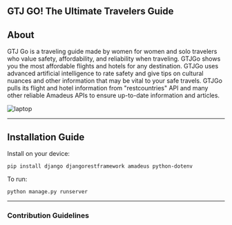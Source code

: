 <h>**GTJ GO! The Ultimate Travelers Guide**</h>
---
<h2>About</h2>
<p>GTJ Go is a traveling guide made by women for women and solo travelers who value safety, affordability, and reliability when traveling. GTJGo shows you the most affordable flights and hotels for any destination. GTJGo uses advanced artificial intelligence to rate safety and give tips on cultural nuances and other information that may be vital to your safe travels. GTJGo pulls its flight and hotel information from "restcountries" API and many other reliable Amadeus APIs to ensure up-to-date information and articles.</p>

![laptop](https://github.com/user-attachments/assets/9cb5c8b8-9cdf-46ef-834a-30b0bae8edb9)

---
<h2>Installation Guide</h2>
<p>Install on your device:</p>

```pip install django djangorestframework amadeus python-dotenv```

<p>To run:</p>

```python manage.py runserver```

---
<h3>Contribution Guidelines</h3>
